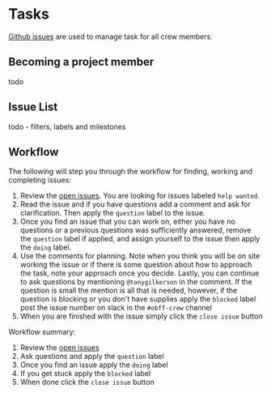 # Tasks

[Github issues](https://github.com/ohiobarn/flowerfarm/issues) are used to manage task for all crew members. 

## Becoming a project member

todo

## Issue List

todo - filters, labels and milestones

## Workflow

The following will step you through the workflow for finding, working and completing issues:

1. Review the [open issues](https://github.com/ohiobarn/flowerfarm/issues?q=is%3Aopen+is%3Aissue+no%3Aassignee+label%3A%22help+wanted%22). You are looking for issues labeled `help wanted`.
1. Read the issue and if you have questions add a comment and ask for clarification. Then apply the `question` label to the issue.
1. Once you find an issue that you can work on, either you have no questions or a previous questions was sufficiently answered, remove the `question` label if applied, and assign yourself to the issue then apply the `doing` label.
1. Use the comments for planning. Note when you think you will be on site working the issue or if there is some question about how to approach the task, note your approach once you decide.  Lastly, you can continue to ask questions by mentioning `@tonygilkerson` in the comment.  If the question is small the mention is all that is needed, however, if the question is blocking or you don't have supplies apply the `blocked` label post the issue number on slack in the `#obff-crew` channel
1. When you are finished  with  the issue simply click the `close issue` button

Workflow summary:

1. Review the [open issues](https://github.com/ohiobarn/flowerfarm/issues?q=is%3Aopen+is%3Aissue+no%3Aassignee+label%3A%22help+wanted%22)
1. Ask questions and apply the `question` label
1. Once you find an issue apply the `doing` label
1. If you get stuck apply the `blocked` label
1. When done click the `close issue` button 
